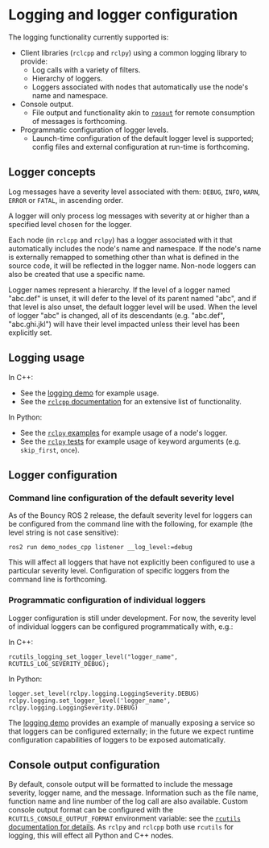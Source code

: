 # Logging and logger configuration

The logging functionality currently supported is:
- Client libraries (`rclcpp` and `rclpy`) using a common logging library to provide:
  - Log calls with a variety of filters.
  - Hierarchy of loggers.
  - Loggers associated with nodes that automatically use the node's name and namespace.
- Console output.
  - File output and functionality akin to [`rosout`](http://wiki.ros.org/rosout) for remote consumption of messages is forthcoming.
- Programmatic configuration of logger levels.
  - Launch-time configuration of the default logger level is supported; config files and external configuration at run-time is forthcoming.

## Logger concepts

Log messages have a severity level associated with them: `DEBUG`, `INFO`, `WARN`, `ERROR` or `FATAL`, in ascending order.

A logger will only process log messages with severity at or higher than a specified level chosen for the logger.

Each node (in `rclcpp` and `rclpy`) has a logger associated with it that automatically includes the node's name and namespace.
If the node's name is externally remapped to something other than what is defined in the source code, it will be reflected in the logger name.
Non-node loggers can also be created that use a specific name.

Logger names represent a hierarchy.
If the level of a logger named "abc.def" is unset, it will defer to the level of its parent named "abc", and if that level is also unset, the default logger level will be used.
When the level of logger "abc" is changed, all of its descendants (e.g. "abc.def", "abc.ghi.jkl") will have their level impacted unless their level has been explicitly set.

## Logging usage

In C++:
- See the [logging demo](Logging-and-logger-configuration) for example usage.
- See the [`rclcpp` documentation](http://docs.ros2.org/latest/api/rclcpp/logging_8hpp.html) for an extensive list of functionality.

In Python:
- See the [`rclpy` examples](https://github.com/ros2/examples/blob/master/rclpy/services/minimal_client/client.py) for example usage of a node's logger.
- See the [`rclpy` tests](https://github.com/ros2/rclpy/blob/master/rclpy/test/test_logging.py) for example usage of keyword arguments (e.g. `skip_first`, `once`).

## Logger configuration

### Command line configuration of the default severity level

As of the Bouncy ROS 2 release, the default severity level for loggers can be configured from the command line with the following, for example (the level string is not case sensitive):

```
ros2 run demo_nodes_cpp listener __log_level:=debug
```

This will affect all loggers that have not explicitly been configured to use a particular severity level.
Configuration of specific loggers from the command line is forthcoming.

### Programmatic configuration of individual loggers

Logger configuration is still under development.
For now, the severity level of individual loggers can be configured programmatically with, e.g.:

In C++:
```
rcutils_logging_set_logger_level("logger_name", RCUTILS_LOG_SEVERITY_DEBUG);
```

In Python:
```
logger.set_level(rclpy.logging.LoggingSeverity.DEBUG)
rclpy.logging.set_logger_level('logger_name', rclpy.logging.LoggingSeverity.DEBUG)
```

The [logging demo](Logging-and-logger-configuration) provides an example of manually exposing a service so that loggers can be configured externally; in the future we expect runtime configuration capabilities of loggers to be exposed automatically.

## Console output configuration

By default, console output will be formatted to include the message severity, logger name, and the message.
Information such as the file name, function name and line number of the log call are also available.
Custom console output format can be configured with the `RCUTILS_CONSOLE_OUTPUT_FORMAT` environment variable: see the [`rcutils` documentation for details](http://docs.ros2.org/latest/api/rcutils/logging_8h.html#a27340ac73188b1cf8d9cb96d86c76694).
As `rclpy` and `rclcpp` both use `rcutils` for logging, this will effect all Python and C++ nodes.